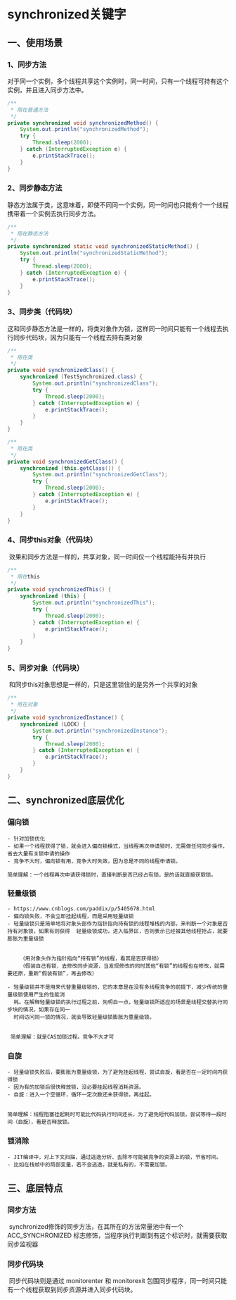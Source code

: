 # synchronized关键字



## 一、使用场景

### 1、同步方法

​	对于同一个实例，多个线程共享这个实例时，同一时间，只有一个线程可持有这个实例，并且进入同步方法中。

```java
/**
 * 用在普通方法
 */
private synchronized void synchronizedMethod() {
    System.out.println("synchronizedMethod");
    try {
        Thread.sleep(2000);
    } catch (InterruptedException e) {
        e.printStackTrace();
    }
}
```



### 2、同步静态方法

​	静态方法属于类，这意味着，即使不同同一个实例，同一时间也只能有个一个线程携带着一个实例去执行同步方法。

```java
/**
 * 用在静态方法
 */
private synchronized static void synchronizedStaticMethod() {
    System.out.println("synchronizedStaticMethod");
    try {
        Thread.sleep(2000);
    } catch (InterruptedException e) {
        e.printStackTrace();
    }
}
```



### 3、同步类（代码块）

​	这和同步静态方法是一样的，将类对象作为锁，这样同一时间只能有一个线程去执行同步代码块，因为只能有一个线程去持有类对象

```java
/**
 * 用在类
 */
private void synchronizedClass() {
    synchronized (TestSynchronized.class) {
        System.out.println("synchronizedClass");
        try {
            Thread.sleep(2000);
        } catch (InterruptedException e) {
            e.printStackTrace();
        }
    }
}

/**
 * 用在类
 */
private void synchronizedGetClass() {
    synchronized (this.getClass()) {
        System.out.println("synchronizedGetClass");
        try {
            Thread.sleep(2000);
        } catch (InterruptedException e) {
            e.printStackTrace();
        }
    }
}
```



### 4、同步this对象（代码块）

​	效果和同步方法是一样的，共享对象，同一时间仅一个线程能持有并执行

```java
/**
 * 用在this
 */
private void synchronizedThis() {
    synchronized (this) {
        System.out.println("synchronizedThis");
        try {
            Thread.sleep(2000);
        } catch (InterruptedException e) {
            e.printStackTrace();
        }
    }
}
```



### 5、同步对象（代码块）

​	和同步this对象思想是一样的，只是这里锁住的是另外一个共享的对象

```java
/**
 * 用在对象
 */
private void synchronizedInstance() {
    synchronized (LOCK) {
        System.out.println("synchronizedInstance");
        try {
            Thread.sleep(2000);
        } catch (InterruptedException e) {
            e.printStackTrace();
        }
    }
}
```





## 二、synchronized底层优化

### 偏向锁

```
- 针对加锁优化
- 如果一个线程获得了锁，就会进入偏向锁模式，当线程再次申请锁时，无需做任何同步操作，省去大量有关锁申请的操作
- 竞争不大时，偏向锁有用，竞争大时失效，因为总是不同的线程申请锁。

简单理解：一个线程再次申请获得锁时，直接判断是否已经占有锁，是的话就直接获取锁。
```

### 轻量级锁

```
- https://www.cnblogs.com/paddix/p/5405678.html
- 偏向锁失败，不会立即挂起线程，而是采用轻量级锁
- 轻量级锁只是简单地将对象头部作为指针指向持有锁的线程堆栈的内部，来判断一个对象是否持有对象锁，如果有则获得	 轻量级锁成功，进入临界区，否则表示已经被其他线程抢占，就要膨胀为重量级锁
	
	
	（用对象头作为指针指向“持有锁”的线程，看其是否获得锁）
	（假装自己有锁，去修改同步资源，当发现修改的同时其他“有锁”的线程也在修改，就需要还原，重新“假装有锁”，再去修改）
	
- 轻量级锁并不是用来代替重量级锁的，它的本意是在没有多线程竞争的前提下，减少传统的重量级锁使用产生的性能消	
  耗。在解释轻量级锁的执行过程之前，先明白一点，轻量级锁所适应的场景是线程交替执行同步块的情况，如果存在同一 
  时间访问同一锁的情况，就会导致轻量级锁膨胀为重量级锁。
  
 
 简单理解：就是CAS加锁过程。竞争不大才可
```

### 自旋

```
- 轻量级锁失败后，要膨胀为重量级锁，为了避免挂起线程，尝试自旋，看是否在一定时间内获得锁
- 因为有的加锁后很快释放锁，没必要挂起线程消耗资源。
- 自旋：进入一个空循环，循环一定次数还未获得锁，再挂起。


简单理解：线程阻塞挂起耗时可能比代码执行时间还长，为了避免短代码加锁，尝试等待一段时间（自旋），看是否释放锁。
```

### 锁消除

```
- JIT编译中，对上下文扫描，通过逃逸分析、去除不可能被竞争的资源上的锁，节省时间。
- 比如在栈帧中的局部变量，若不会逃逸，就是私有的，不需要加锁。
```



## 三、底层特点

### 同步方法

​	synchronized修饰的同步方法，在其所在的方法常量池中有一个 ACC_SYNCHRONIZED 标志修饰，当程序执行判断到有这个标识时，就需要获取同步监视器

### 同步代码块	

​	同步代码块则是通过 monitorenter 和 monitorexit 包围同步程序，同一时间只能有一个线程获取到同步资源并进入同步代码块。